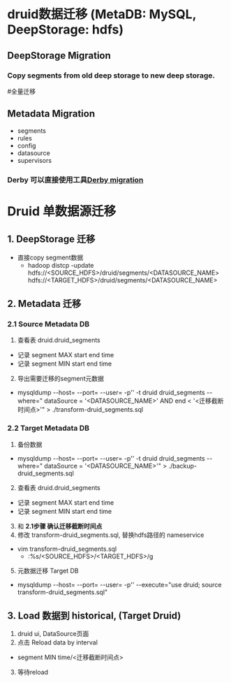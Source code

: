 # druid数据迁移 (MetaDB: MySQL, DeepStorage: hdfs)

## DeepStorage Migration
### Copy segments from old deep storage to new deep storage.

#全量迁移
## Metadata Migration
- segments
- rules
- config
- datasource
- supervisors
### Derby 可以直接使用工具[Derby migration](https://druid.apache.org/docs/latest/operations/export-metadata.html)

# Druid 单数据源迁移
## 1. DeepStorage 迁移
- 直接copy segment数据
  - hadoop distcp -update hdfs://<SOURCE_HDFS>/druid/segments/<DATASOURCE_NAME> hdfs://<TARGET_HDFS>/druid/segments/<DATASOURCE_NAME>
## 2. Metadata 迁移
### 2.1 Source Metadata DB
1. 查看表 druid.druid_segments
  - 记录 segment MAX start end time
  - 记录 segment MIN start end time 
2. 导出需要迁移的segment元数据
  - mysqldump --host=<source> --port=<source> --user=<source> -p'<source>' -t druid druid_segments --where=" dataSource = '<DATASOURCE_NAME>' AND end < '<迁移截断时间点>'" > ./transform-druid_segments.sql
### 2.2 Target Metadata DB
1. 备份数据
  - mysqldump --host=<source> --port=<source> --user=<source> -p'<source>' -t druid druid_segments --where=" dataSource = '<DATASOURCE_NAME>'" > ./backup-druid_segments.sql
2. 查看表 druid.druid_segments
  - 记录 segment MAX start end time
  - 记录 segment MIN start end time 
3. 和 **2.1步骤 确认迁移截断时间点**
4. 修改 transform-druid_segments.sql, 替换hdfs路径的 nameservice
  - vim transform-druid_segments.sql
    - :%s/<SOURCE_HDFS>/<TARGET_HDFS>/g
5. 元数据迁移 Target DB
  - mysqldump --host=<source> --port=<source> --user=<source> -p'<source>' --execute="use druid; source transform-druid_segments.sql"
## 3. Load 数据到 historical, (Target Druid)
1. druid ui, DataSource页面
2. 点击 Reload data by interval
  - segment MIN time/<迁移截断时间点>
3. 等待reload
